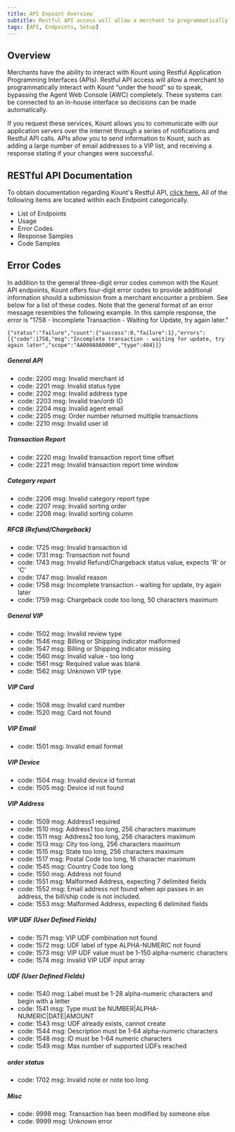 ```yaml
---
title: API Enpoint Overview
subtitle: Restful API access will allow a merchant to programmatically interact with Kount via API, bypassing the Agent Web Console (AWC) completely.
tags: [API, Endpoints, Setup]
---
```


## Overview

Merchants have the ability to interact with Kount using Restful Application Programming Interfaces (APIs). Restful API access will allow a merchant to programmatically interact with Kount “under the hood” so to speak, bypassing the Agent Web Console (AWC) completely. These systems can be connected to an in-house interface so decisions can be made automatically.

If you request these services, Kount allows you to communicate with our application servers over the internet through a series of notifications and Restful API calls. APIs allow you to send information to Kount, such as adding a large number of email addresses to a VIP list, and receiving a response stating if your changes were successful.

## RESTful API Documentation

To obtain documentation regarding Kount's Restful API, <a href="https://api.kount.net/rpc/list.html">click here.</a> All of the following items are located within each Endpoint categorically.

* List of Endpoints
* Usage
* Error Codes 
* Response Samples
* Code Samples

## Error Codes 
In addition to the general three-digit error codes common with the Kount API endpoints, Kount offers four-digit error codes to provide additional information should a submission from a merchant encounter a problem. See below for a list of these codes. Note that the general format of an error message resembles the following example. In this sample response, the error is "1758 - Incomplete Transaction - Waiting for Update, try again later."

```
{"status":"failure","count":{"success":0,"failure":1},"errors":
[{"code":1758,"msg":"Incomplete transaction - waiting for update, try again later","scope":"AA000A0A0000","type":404}]}
```

##### General API
* code: 2200 msg: Invalid merchant id
* code: 2201 msg: Invalid status type
* code: 2202 msg: Invalid address type
* code: 2203 msg: Invalid tran/ordr ID
* code: 2204 msg: Invalid agent email
* code: 2205 msg: Order number returned multiple transactions
* code: 2210 msg: Invalid user id

##### Transaction Report
* code: 2220 msg: Invalid transaction report time offset
* code: 2221 msg: Invalid transaction report time window

##### Category report
* code: 2206 msg: Invalid category report type
* code: 2207 msg: Invalid sorting order
* code: 2208 msg: Invalid sorting column

##### RFCB (Refund/Chargeback)
* code: 1725 msg: Invalid transaction id
* code: 1731 msg: Transaction not found
* code: 1743 msg: Invalid Refund/Chargeback status value, expects 'R' or 'C'
* code: 1747 msg: Invalid reason
* code: 1758 msg: Incomplete transaction - waiting for update, try again later
* code: 1759 msg: Chargeback code too long, 50 characters maximum

##### General VIP
* code: 1502 msg: Invalid review type
* code: 1546 msg: Billing or Shipping indicator malformed
* code: 1547 msg: Billing or Shipping indicator missing
* code: 1560 msg: Invalid value - too long
* code: 1561 msg: Required value was blank
* code: 1562 msg: Unknown VIP type

##### VIP Card
* code: 1508 msg: Invalid card number
* code: 1520 msg: Card not found

##### VIP Email
* code: 1501 msg: Invalid email format

##### VIP Device
* code: 1504 msg: Invalid device id format
* code: 1505 msg: Device id not found

##### VIP Address
* code: 1509 msg: Address1 required
* code: 1510 msg: Address1 too long, 256 characters maximum
* code: 1511 msg: Address2 too long, 256 characters maximum
* code: 1513 msg: City too long, 256 characters maximum
* code: 1515 msg: State too long, 256 characters maximum
* code: 1517 msg: Postal Code too long, 16 character maximum
* code: 1545 msg: Country Code too long
* code: 1550 msg: Address not found
* code: 1551 msg: Malformed Address, expecting 7 delimited fields
* code: 1552 msg: Email address not found when api passes in an address, the bill/ship code is not included.
* code: 1553 msg: Malformed Address, expecting 6 delimited fields

##### VIP UDF (User Defined Fields)
* code: 1571 msg: VIP UDF combination not found
* code: 1572 msg: UDF label of type ALPHA-NUMERIC not found
* code: 1573 msg: VIP UDF value must be 1-150 alpha-numeric characters
* code: 1574 msg: Invalid VIP UDF input array

##### UDF (User Defined Fields)
* code: 1540 msg: Label must be 1-28 alpha-numeric characters and begin with a letter
* code: 1541 msg: Type must be NUMBER|ALPHA-NUMERIC|DATE|AMOUNT
* code: 1543 msg: UDF already exists, cannot create
* code: 1544 msg: Description must be 1-64 alpha-numeric characters
* code: 1548 msg: ID must be 1-64 numeric characters
* code: 1549 msg: Max number of supported UDFs reached

##### order status
* code: 1702 msg: Invalid note or note too long

##### Misc
* code: 9998 msg: Transaction has been modified by someone else
* code: 9999 msg: Unknown error

